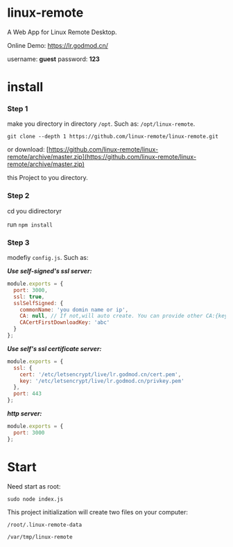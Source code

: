 # linux-remote
A Web App for Linux Remote Desktop.

Online Demo: https://lr.godmod.cn/

username: <b>guest</b>  password: <b>123</b>
# install
### Step 1
make you  directory in directory `/opt`. Such as: `/opt/linux-remote`.

`git clone --depth 1 https://github.com/linux-remote/linux-remote.git` 

or download:
[https://github.com/linux-remote/linux-remote/archive/master.zip](https://github.com/linux-remote/linux-remote/archive/master.zip)

this Project to you directory.
### Step 2
cd you didirectoryr

run `npm install`
### Step 3
modefiy  `config.js`. Such as:

***Use self-signed's ssl server:***
```js
module.exports = {
  port: 3000,
  ssl: true,
  sslSelfSigned: {
    commonName: 'you domin name or ip',
    CA: null, // If not,will auto create. You can provide other CA:{key: 'somepath', cert: 'somepath'}
    CACertFirstDownloadKey: 'abc'
  }
};
```

***Use self's ssl certificate server:***
```js
module.exports = {
  ssl: {
    cert: '/etc/letsencrypt/live/lr.godmod.cn/cert.pem',
    key: '/etc/letsencrypt/live/lr.godmod.cn/privkey.pem'
  },
  port: 443
};
```

***http server:***
```js
module.exports = {
  port: 3000
};
```
# Start
Need start as root:

`sudo node index.js`

This project initialization will create two files on your computer:

`/root/.linux-remote-data`

`/var/tmp/linux-remote`
